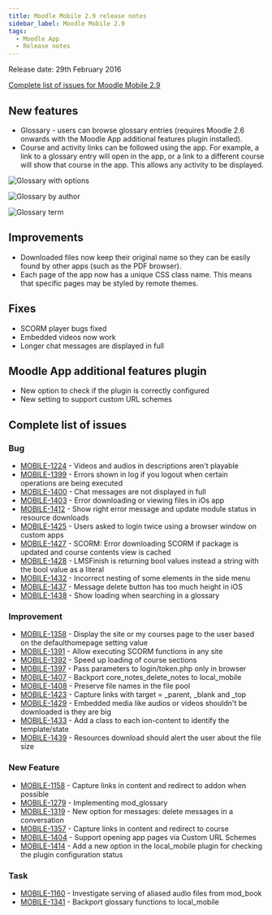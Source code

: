 ```yaml
---
title: Moodle Mobile 2.9 release notes
sidebar_label: Moodle Mobile 2.9
tags:
  - Moodle App
  - Release notes
---
```


Release date: 29th February 2016

[Complete list of issues for Moodle Mobile 2.9](https://tracker.moodle.org/jira/secure/ReleaseNote.jspa?projectId=10070&version=15160)

## New features

- Glossary - users can browse glossary entries (requires Moodle 2.6 onwards with the Moodle App additional features plugin installed).
- Course and activity links can be followed using the app. For example, a link to a glossary entry will open in the app, or a link to a different course will show that course in the app. This allows any activity to be displayed.

<div className="row">
<div className="col" style={{maxWidth: 300}}>

![Glossary with options](./_files/mm2901.png)

</div>
<div className="col" style={{maxWidth: 300}}>

![Glossary by author](./_files/mm2902.png)

</div>
<div className="col" style={{maxWidth: 300}}>

![Glossary term](./_files/mm2903.png)

</div>
</div>

## Improvements

- Downloaded files now keep their original name so they can be easily found by other apps (such as the PDF browser).
- Each page of the app now has a unique CSS class name. This means that specific pages may be styled by remote themes.

## Fixes

- SCORM player bugs fixed
- Embedded videos now work
- Longer chat messages are displayed in full

## Moodle App additional features plugin

- New option to check if the plugin is correctly configured
- New setting to support custom URL schemes

## Complete list of issues

### Bug

- [MOBILE-1224](https://tracker.moodle.org/browse/MOBILE-1224) - Videos and audios in descriptions aren't playable
- [MOBILE-1399](https://tracker.moodle.org/browse/MOBILE-1399) - Errors shown in log if you logout when certain operations are being executed
- [MOBILE-1400](https://tracker.moodle.org/browse/MOBILE-1400) - Chat messages are not displayed in full
- [MOBILE-1403](https://tracker.moodle.org/browse/MOBILE-1403) - Error downloading or viewing files in iOs app
- [MOBILE-1412](https://tracker.moodle.org/browse/MOBILE-1412) - Show right error message and update module status in resource downloads
- [MOBILE-1425](https://tracker.moodle.org/browse/MOBILE-1425) - Users asked to login twice using a browser window on custom apps
- [MOBILE-1427](https://tracker.moodle.org/browse/MOBILE-1427) - SCORM: Error downloading SCORM if package is updated and course contents view is cached
- [MOBILE-1428](https://tracker.moodle.org/browse/MOBILE-1428) - LMSFinish is returning bool values instead a string with the bool value as a literal
- [MOBILE-1432](https://tracker.moodle.org/browse/MOBILE-1432) - Incorrect nesting of some elements in the side menu
- [MOBILE-1437](https://tracker.moodle.org/browse/MOBILE-1437) - Message delete button has too much height in iOS
- [MOBILE-1438](https://tracker.moodle.org/browse/MOBILE-1438) - Show loading when searching in a glossary

### Improvement

<!-- cspell:disable-next-line -->
- [MOBILE-1358](https://tracker.moodle.org/browse/MOBILE-1358) - Display the site or my courses page to the user based on the defaulthomepage setting value
- [MOBILE-1391](https://tracker.moodle.org/browse/MOBILE-1391) - Allow executing SCORM functions in any site
- [MOBILE-1392](https://tracker.moodle.org/browse/MOBILE-1392) - Speed up loading of course sections
- [MOBILE-1397](https://tracker.moodle.org/browse/MOBILE-1397) - Pass parameters to login/token.php only in browser
- [MOBILE-1407](https://tracker.moodle.org/browse/MOBILE-1407) - Backport core_notes_delete_notes to local_mobile
- [MOBILE-1408](https://tracker.moodle.org/browse/MOBILE-1408) - Preserve file names in the file pool
- [MOBILE-1423](https://tracker.moodle.org/browse/MOBILE-1423) - Capture links with target = \_parent, \_blank and \_top
- [MOBILE-1429](https://tracker.moodle.org/browse/MOBILE-1429) - Embedded media like audios or videos shouldn't be downloaded is they are big
- [MOBILE-1433](https://tracker.moodle.org/browse/MOBILE-1433) - Add a class to each ion-content to identify the template/state
- [MOBILE-1439](https://tracker.moodle.org/browse/MOBILE-1439) - Resources download should alert the user about the file size

### New Feature

- [MOBILE-1158](https://tracker.moodle.org/browse/MOBILE-1158) - Capture links in content and redirect to addon when possible
- [MOBILE-1279](https://tracker.moodle.org/browse/MOBILE-1279) - Implementing mod_glossary
- [MOBILE-1319](https://tracker.moodle.org/browse/MOBILE-1319) - New option for messages: delete messages in a conversation
- [MOBILE-1357](https://tracker.moodle.org/browse/MOBILE-1357) - Capture links in content and redirect to course
- [MOBILE-1404](https://tracker.moodle.org/browse/MOBILE-1404) - Support opening app pages via Custom URL Schemes
- [MOBILE-1414](https://tracker.moodle.org/browse/MOBILE-1414) - Add a new option in the local_mobile plugin for checking the plugin configuration status

### Task

- [MOBILE-1160](https://tracker.moodle.org/browse/MOBILE-1160) - Investigate serving of aliased audio files from mod_book
- [MOBILE-1341](https://tracker.moodle.org/browse/MOBILE-1341) - Backport glossary functions to local_mobile
